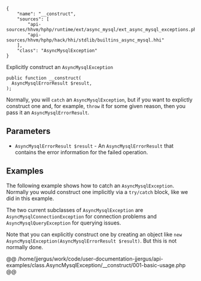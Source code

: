 ``` yamlmeta
{
    "name": "__construct",
    "sources": [
        "api-sources/hhvm/hphp/runtime/ext/async_mysql/ext_async_mysql_exceptions.php",
        "api-sources/hhvm/hphp/hack/hhi/stdlib/builtins_async_mysql.hhi"
    ],
    "class": "AsyncMysqlException"
}
```




Explicitly construct an ` AsyncMysqlException `




``` Hack
public function __construct(
  AsyncMysqlErrorResult $result,
);
```




Normally, you will ` catch ` an `` AsyncMysqlException ``, but if you want to
explictly construct one and, for example, ``` throw ``` it for some given reason,
then you pass it an ```` AsyncMysqlErrorResult ````.




## Parameters




+ ` AsyncMysqlErrorResult $result ` - An `` AsyncMysqlErrorResult `` that contains the error
  information for the failed operation.




## Examples




The following example shows how to catch an ` AsyncMysqlException `. Normally you would construct one implicitly via a `` try/catch `` block, like we did in this example.




The two current subclasses of ` AsyncMysqlException ` are `` AsyncMysqlConnectionException `` for connection problems and ``` AsyncMysqlQueryException ``` for querying issues.




Note that you can explicitly construct one by creating an object like ` new AsyncMysqlException(AsyncMysqlErrorResult $result) `. But this is not normally done.







@@ /home/jjergus/work/code/user-documentation-jjergus/api-examples/class.AsyncMysqlException/__construct/001-basic-usage.php @@
<!-- HHAPIDOC -->
